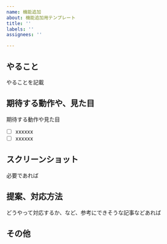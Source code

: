 ```yaml
---
name: 機能追加
about: 機能追加用テンプレート
title: ''
labels: ''
assignees: ''

---
```


## やること
やることを記載

## 期待する動作や、見た目
期待する動作や見た目
- [ ] xxxxxx
- [ ] xxxxxx

## スクリーンショット
必要であれば

## 提案、対応方法
どうやって対応するか、など、参考にできそうな記事などあれば

## その他

